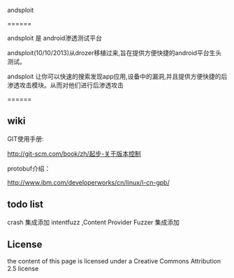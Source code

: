 andsploit

======

andsploit 是 android渗透测试平台

andsploit(10/10/2013)从drozer移植过来,旨在提供方便快捷的android平台生头测试。

andsploit 让你可以快速的搜索发现app应用,设备中的漏洞,并且提供方便快捷的后渗透攻击模块。从而对他们进行后渗透攻击

======


wiki
----------

GIT使用手册:

http://git-scm.com/book/zh/起步-关于版本控制

protobuf介绍：

http://www.ibm.com/developerworks/cn/linux/l-cn-gpb/



todo list
----------
crash 集成添加
intentfuzz ,Content Provider Fuzzer 集成添加


License
-------

the content of this page is licensed under a Creative Commons Attribution 2.5 license